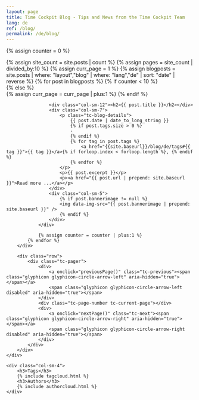 ```yaml
---
layout: page
title: Time Cockpit Blog - Tips and News from the Time Cockpit Team
lang: de
ref: /blog/
permalink: /de/blog/
---
```

{% assign counter = 0 %}
<div class="row">
	<div class="col-sm-8 tc-blog-overview">
		<div class="row">
			{% assign site_count = site.posts | count %}
			{% assign pages = site_count | divided_by:10 %}
			{% assign curr_page = 1 %}
			{% assign blogposts = site.posts | where: "layout","blog" | where: "lang","de" | sort: "date" | reverse %}
			{% for post in blogposts %}
				{% if counter < 10 %}
					<div class="row tc-blogteaser" onclick="document.location.href='{{ post.url | prepend: site.baseurl }}'">
				{% else %}
					<div class="row tc-blogteaser hidden" onclick="document.location.href='{{ post.url | prepend: site.baseurl }}'">
					{% assign curr_page = curr_page | plus:1 %}
				{% endif %}

					<div class="col-sm-12"><h2>{{ post.title }}</h2></div>
					<div class="col-sm-7">
						<p class="tc-blog-details">
							{{ post.date | date_to_long_string }}
							{% if post.tags.size > 0 %}
							-
							{% endif %}
							{% for tag in post.tags %}
								<a href="{{site.baseurl}}/blog/de/tags#{{ tag }}">{{ tag }}</a>{% if forloop.index < forloop.length %}, {% endif %}
							{% endfor %}
						</p>
						<p>{{ post.excerpt }}</p>
						<p><a href="{{ post.url | prepend: site.baseurl }}">Read more ...</a></p>
					</div>
					<div class="col-sm-5">
						{% if post.bannerimage != null %}
						<img data-img-src="{{ post.bannerimage | prepend: site.baseurl }}" />
						{% endif %}
					</div>
				</div>

				{% assign counter = counter | plus:1 %}
			{% endfor %}
		</div>

		<div class="row">
			<div class="tc-pager">
				<div>
					<a onclick="previousPage()" class="tc-previous"><span class="glyphicon glyphicon-circle-arrow-left" aria-hidden="true"></span></a>
					<span class="glyphicon glyphicon-circle-arrow-left disabled" aria-hidden="true"></span>
				</div>
				<div class="tc-page-number tc-current-page"></div>
				<div>
					<a onclick="nextPage()" class="tc-next"><span class="glyphicon glyphicon-circle-arrow-right" aria-hidden="true"></span></a>
					<span class="glyphicon glyphicon-circle-arrow-right disabled" aria-hidden="true"></span>
				</div>
			</div>
		</div>
	</div>

	<div class="col-sm-4">
		<h3>Tags</h3>
		{% include tagcloud.html %}
		<h3>Authors</h3>
		{% include authorcloud.html %}
	</div>
</div>